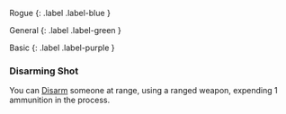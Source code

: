 Rogue
{: .label .label-blue }

General
{: .label .label-green }

Basic
{: .label .label-purple }
### Disarming Shot

You can [Disarm](Core/Special-Combat-Actions#Disarm) someone at range, using a ranged weapon, expending 1 ammunition in the process.
